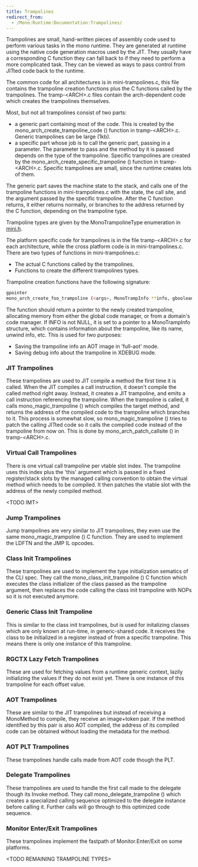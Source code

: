 ```yaml
---
title: Trampolines
redirect_from:
  - /Mono:Runtime:Documentation:Trampolines/
---
```


Trampolines are small, hand-written pieces of assembly code used to perform various tasks in the mono runtime. They are generated at runtime using the native code generation macros used by the JIT. They usually have a corresponding C function they can fall back to if they need to perform a more complicated task. They can be viewed as ways to pass control from JITted code back to the runtime.

The common code for all architectures is in mini-trampolines.c, this file contains the trampoline creation functions plus the C functions called by the trampolines. The tramp-\<ARCH\>.c files contain the arch-dependent code which creates the trampolines themselves.

Most, but not all trampolines consist of two parts:

-   a generic part containing most of the code. This is created by the mono\_arch\_create\_trampoline\_code () function in tramp-\<ARCH\>.c. Generic trampolines can be large (1kb).
-   a specific part whose job is to call the generic part, passing in a parameter. The parameter to pass and the method by it is passed depends on the type of the trampoline. Specific trampolines are created by the mono\_arch\_create\_specific\_trampoline () function in tramp-\<ARCH\>.c. Specific trampolines are small, since the runtime creates lots of them.

The generic part saves the machine state to the stack, and calls one of the trampoline functions in mini-trampolines.c with the state, the call site, and the argument passed by the specific trampoline. After the C function returns, it either returns normally, or branches to the address returned by the C function, depending on the trampoline type.

Trampoline types are given by the MonoTrampolineType enumeration in [mini.h](http://anonsvn.mono-project.com/viewvc/trunk/mono/mono/mini/mini.h?view=log).

The platform specific code for trampolines is in the file tramp-\<ARCH\>.c for each architecture, while the cross platform code is in mini-trampolines.c. There are two types of functions in mini-trampolines.c:

-   The actual C functions called by the trampolines.
-   Functions to create the different trampolines types.

Trampoline creation functions have the following signature:

``` bash
gpointer
mono_arch_create_foo_trampoline (<args>, MonoTrampInfo **info, gboolean aot)
```

The function should return a pointer to the newly created trampoline, allocating memory from either the global code manager, or from a domain's code manager. If INFO is not NULL, it is set to a pointer to a MonoTrampInfo structure, which contains information about the trampoline, like its name, unwind info, etc. This is used for two purposes:

-   Saving the trampoline info an AOT image in 'full-aot' mode.
-   Saving debug info about the trampoline in XDEBUG mode.

### JIT Trampolines

These trampolines are used to JIT compile a method the first time it is called. When the JIT compiles a call instruction, it doesn't compile the called method right away. Instead, it creates a JIT trampoline, and emits a call instruction referencing the trampoline. When the trampoline is called, it calls mono\_magic\_trampoline () which compiles the target method, and returns the address of the compiled code to the trampoline which branches to it. This process is somewhat slow, so mono\_magic\_trampoline () tries to patch the calling JITted code so it calls the compiled code instead of the trampoline from now on. This is done by mono\_arch\_patch\_callsite () in tramp-\<ARCH\>.c.

### Virtual Call Trampolines

There is one virtual call trampoline per vtable slot index. The trampoline uses this index plus the 'this' argument which is passed in a fixed register/stack slots by the managed calling convention to obtain the virtual method which needs to be compiled. It then patches the vtable slot with the address of the newly compiled method.

\<TODO IMT\>

### Jump Trampolines

Jump trampolines are very similar to JIT trampolines, they even use the same mono\_magic\_trampoline () C function. They are used to implement the LDFTN and the JMP IL opcodes.

### Class Init Trampolines

These trampolines are used to implement the type initialization sematics of the CLI spec. They call the mono\_class\_init\_trampoline () C function which executes the class initializer of the class passed as the trampoline argument, then replaces the code calling the class init trampoline with NOPs so it is not executed anymore.

### Generic Class Init Trampoline

This is similar to the class init trampolines, but is used for initalizing classes which are only known at run-time, in generic-shared code. It receives the class to be initialized in a register instead of from a specific trampoline. This means there is only one instance of this trampoline.

### RGCTX Lazy Fetch Trampolines

These are used for fetching values from a runtime generic context, lazily initializing the values if they do not exist yet. There is one instance of this trampoline for each offset value.

### AOT Trampolines

These are similar to the JIT trampolines but instead of receiving a MonoMethod to compile, they receive an image+token pair. If the method identified by this pair is also AOT compiled, the address of its compiled code can be obtained without loading the metadata for the method.

### AOT PLT Trampolines

These trampolines handle calls made from AOT code though the PLT.

### Delegate Trampolines

These trampolines are used to handle the first call made to the delegate though its Invoke method. They call mono\_delegate\_trampoline () which creates a specialized calling sequence optimized to the delegate instance before calling it. Further calls will go through to this optimized code sequence.

### Monitor Enter/Exit Trampolines

These trampolines implement the fastpath of Monitor.Enter/Exit on some platforms.

\<TODO REMAINING TRAMPOLINE TYPES\>

